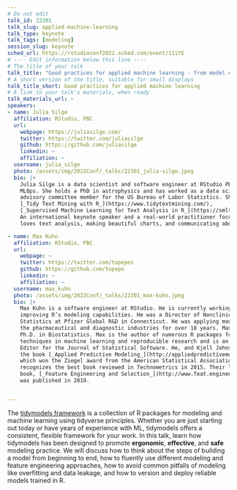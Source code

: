 ```yaml
---
# Do not edit
talk_id: 22301
talk_slug: applied-machine-learning
talk_type: keynote
talk_tags: [modeling]
session_slug: keynote
sched_url: https://rstudioconf2022.sched.com/event/11iYE
# ---- Edit information below this line ----
# The title of your talk
talk_title: "Good practices for applied machine learning - from model development to model deployment"
# A short version of the title, suitable for small displays
talk_title_short: Good practices for applied machine learning
# A link to your talk's materials, when ready
talk_materials_url: ~
speakers:
- name: Julia Silge
  affiliation: RStudio, PBC
  url:
    webpage: https://juliasilge.com/
    twitter: https://twitter.com/juliasilge
    github: https://github.com/juliasilge
    linkedin: ~
    affiliation: ~
  username: julia_silge
  photo: /assets/img/2022Conf/_talks/22301_julia-silge.jpeg
  bio: |+
    Julia Silge is a data scientist and software engineer at RStudio PBC where she works on open source tools for machine learning and 
    MLOps. She holds a PhD in astrophysics and has worked as a data scientist in tech and the nonprofit sector, as well as a technical 
    advisory committee member for the US Bureau of Labor Statistics. She is a coauthor of 
    [_Tidy Text Mining with R_](https://www.tidytextmining.com/), 
    [_Supervised Machine Learning for Text Analysis in R_](https://smltar.com/), and [_Tidy Modeling with R_](https://www.tmwr.org/). 
    An international keynote speaker and a real-world practitioner focusing on data analysis and machine learning, Julia 
    loves text analysis, making beautiful charts, and communicating about technical topics with diverse audiences.

- name: Max Kuhn
  affiliation: RStudio, PBC
  url:
    webpage: ~
    twitter: https://twitter.com/topepos
    github: https://github.com/topepo
    linkedin: ~
    affiliation: ~
  username: max_kuhn
  photo: /assets/img/2022Conf/_talks/22301_max-kuhn.jpeg
  bio: |+
    Max Kuhn is a software engineer at RStudio. He is currently working on
    improving R’s modeling capabilities. He was a Director of Nonclinical
    Statistics at Pfizer Global R&D in Connecticut. He was applying models in
    the pharmaceutical and diagnostic industries for over 18 years. Max has a
    Ph.D. in Biostatistics. Max is the author of numerous R packages for
    techniques in machine learning and reproducible research and is an Associate
    Editor for the Journal of Statistical Software. He, and Kjell Johnson, wrote
    the book [_Applied Predictive Modeling_](http://appliedpredictivemodeling.com/),
    which won the Ziegel award from the American Statistical Association, which
    recognizes the best book reviewed in Technometrics in 2015. Their latest
    book, [_Feature Engineering and Selection_](http://www.feat.engineering/),
    was published in 2019.


---
```


<!-- ABSTRACT ----
Please write abstract below. You may use simple markdown (links, code style, bold, italics)
-->

The [tidymodels framework](https://www.tidymodels.org) is a collection of R
packages for modeling and machine learning using tidyverse principles. Whether
you are just starting out today or have years of experience with ML, tidymodels
offers a consistent, flexible framework for your work. In this talk, learn how
tidymodels has been designed to promote **ergonomic**, **effective**, and 
**safe** modeling practice. We will discuss how to think about the steps of
building a model from beginning to end, how to fluently use different modeling
and feature engineering approaches, how to avoid common pitfalls of modeling
like overfitting and data leakage, and how to version and deploy reliable models
trained in R.
